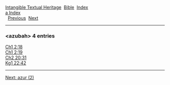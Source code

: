 [Intangible Textual Heritage](../../index)  [Bible](../index) 
[Index](index)   
[a Index](_a_)  
  [Previous](c00947)  [Next](c00949) 

------------------------------------------------------------------------

### &lt;azubah&gt; 4 entries

[Ch1 2:18](../kjv/ch1002.htm#018)  
[Ch1 2:19](../kjv/ch1002.htm#019)  
[Ch2 20:31](../kjv/ch2020.htm#031)  
[Kg1 22:42](../kjv/kg1022.htm#042)  

------------------------------------------------------------------------

[Next: azur (2)](c00949)
